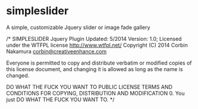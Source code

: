 simpleslider
============

A simple, customizable Jquery slider or image fade gallery

/*
  SIMPLESLIDER Jquery Plugin
  Updated: 5/2014
  Version: 1.0;
  Licensed under the WTFPL license http://www.wtfpl.net/
  Copyright (C) 2014 Corbin Nakamura <corbin@creativeenhance.com> 

  Everyone is permitted to copy and distribute verbatim or modified 
  copies of this license document, and changing it is allowed as long 
  as the name is changed. 

  DO WHAT THE FUCK YOU WANT TO PUBLIC LICENSE 
  TERMS AND CONDITIONS FOR COPYING, DISTRIBUTION AND MODIFICATION 
  0. You just DO WHAT THE FUCK YOU WANT TO.
*/


